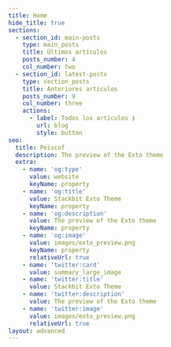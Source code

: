 ```yaml
---
title: Home
hide_title: true
sections:
  - section_id: main-posts
    type: main_posts
    title: Últimos artículos
    posts_number: 4
    col_number: two
  - section_id: latest-posts
    type: section_posts
    title: Anteriores artículos
    posts_number: 9
    col_number: three
    actions:
      - label: Todos los artículos ❯
        url: blog
        style: button
seo:
  title: Peiscof
  description: The preview of the Exto theme
  extra:
    - name: 'og:type'
      value: website
      keyName: property
    - name: 'og:title'
      value: Stackbit Exto Theme
      keyName: property
    - name: 'og:description'
      value: The preview of the Exto theme
      keyName: property
    - name: 'og:image'
      value: images/exto_preview.png
      keyName: property
      relativeUrl: true
    - name: 'twitter:card'
      value: summary_large_image
    - name: 'twitter:title'
      value: Stackbit Exto Theme
    - name: 'twitter:description'
      value: The preview of the Exto theme
    - name: 'twitter:image'
      value: images/exto_preview.png
      relativeUrl: true
layout: advanced
---
```


